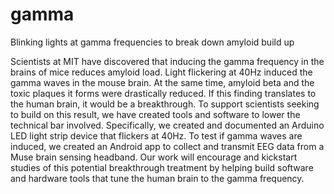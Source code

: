 # gamma
Blinking lights at gamma frequencies to break down amyloid build up


 Scientists at MIT have discovered that inducing the gamma frequency in the brains of mice reduces amyloid load. Light flickering at 40Hz induced the gamma waves in the mouse brain. At the same time, amyloid beta and the toxic plaques it forms were drastically reduced. If this finding translates to the human brain, it would be a breakthrough. To support scientists seeking to build on this result, we have created tools and software to lower the technical bar involved. Specifically, we created and documented an Arduino LED light strip device that flickers at 40Hz. To test if gamma waves are induced, we created an Android app to collect and transmit EEG data from a Muse brain sensing headband. Our work will encourage and kickstart studies of this potential breakthrough treatment by helping build software and hardware tools that tune the human brain to the gamma frequency. 
